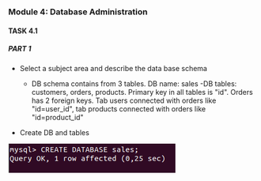 ### Module 4: Database Administration
#### TASK 4.1
##### PART 1

 - Select a subject area and describe the data base schema
   - DB schema contains from 3 tables. DB name: sales
    -DB tables: customers, orders, products. Primary key in all tables is "id". Orders has 2 foreign keys.
    Tab users connected with orders like "id=user_id", tab products connected with orders like "id=product_id"

 - Create DB and tables
 
![](https://github.com/o4edik/DevOps_online_Kiev_2021Q4/blob/master/m4/createdbsales.png)